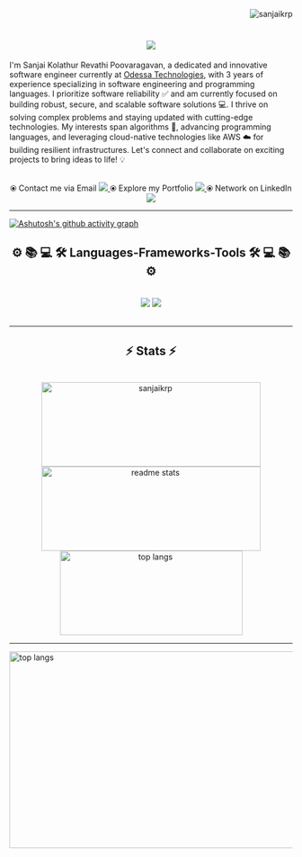 <p align="right"> <img src="https://komarev.com/ghpvc/?username=sanjaikrp" alt="sanjaikrp" /> </p>

<h1 align="center">
    <img src="https://readme-typing-svg.herokuapp.com/?font=Righteous&size=25&center=true&vCenter=true&width=900&height=60&duration=3800&lines=Welcome+to+my+GitHub+profile!+👋;+I'm+Sanjai+Kolathur+Revathi+Poovaragavan,+a+passionate+software+engineer!;" />
</h1>

I'm Sanjai Kolathur Revathi Poovaragavan, a dedicated and innovative software engineer currently at [Odessa Technologies](https://www.odessainc.com), with 3 years of experience specializing in software engineering and programming languages. I prioritize software reliability ✅ and am currently focused on building robust, secure, and scalable software solutions 💻. I thrive on solving complex problems and staying updated with cutting-edge technologies. My interests span algorithms 🧠, advancing programming languages, and leveraging cloud-native technologies like AWS ☁️ for building resilient infrastructures. Let's connect and collaborate on exciting projects to bring ideas to life! 💡

<br/>

<div align="center"> 
  ⦿ Contact me via Email <a href="mailto:jaisan262@gmail.com" target="_blank"> 
    <img src="https://img.shields.io/badge/Gmail-333333?style=for-the-badge&logo=gmail&logoColor=red target="_blank" />
  </a>
  ⦿ Explore my Portfolio <a href="https://sanjaikrp.github.io" target="_blank"> 
     <img src="https://img.shields.io/badge/Portfolio-FF5722?style=for-the-badge&logo=todoist&logoColor=white" target="_blank" /> 
  </a>
  ⦿ Network on LinkedIn <a href="https://linkedin.com/in/sanjaikrp" target="_blank"> 
    <img src="https://img.shields.io/badge/LinkedIn-0077B5?style=for-the-badge&logo=linkedin&logoColor=white" target="_blank" />
  </a>
</div>

<hr/>

[![Ashutosh's github activity graph](https://github-readme-activity-graph.vercel.app/graph?username=sanjaikrp&bg_color=000000&color=00c7fc&line=00c7fc&point=ffffff&area=true&hide_border=true)](https://github.com/ashutosh00710/github-readme-activity-graph)

<h2 align="center">⚙️ 📚 💻 🛠️ Languages-Frameworks-Tools 🛠️ 💻 📚 ⚙️</h2>
<br/>
<div align="center">
  <img src="https://skillicons.dev/icons?i=react,aws,jquery,html,css,vscode,github,gitlab,gcp,git,r" />
    <img src="https://skillicons.dev/icons?i=nodejs,python,javascript,ae,cs,postgres,mongodb,c,java,cpp,mysql,pr" /><br>
</div>

<br/>
<hr/>

<h2 align="center">⚡ Stats ⚡</h2>
<br>

<div align="center">
  <img width="390" height="150" src="https://github-readme-streak-stats.herokuapp.com/?user=sanjaikrp&&theme=react&border_radius=10" alt="sanjaikrp"/>
  <img width="390" height="150" src="https://github-readme-stats.vercel.app/api?username=sanjaikrp&count_private=true&show_icons=true&theme=react&rank_icon=github&border_radius=10" alt="readme stats" />      <br/>
  <img width="325" height="150" align="center" src="https://github-readme-stats.vercel.app/api/top-langs/?username=sanjaikrp&hide=HTML&langs_count=8&layout=compact&theme=react&border_radius=10&size_weight=0.5&count_weight=0.5&exclude_repo=github-readme-stats" alt="top langs" />
</div>

<hr/>
<img width="1200" height="350" src="https://miro.medium.com/v2/resize:fit:720/format:webp/1*i8-u-V8LTTbQwTeUwLI_BQ.gif" alt="top langs" />
